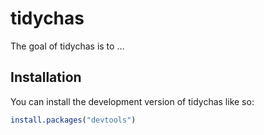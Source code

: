 
<!-- README.md is generated from README.Rmd. Please edit that file -->

# tidychas

<!-- badges: start -->
<!-- badges: end -->

The goal of tidychas is to …

## Installation

You can install the development version of tidychas like so:

``` r
install.packages("devtools")
```
